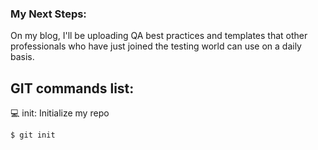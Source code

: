 ### My Next Steps:

On my blog, I'll be uploading QA best practices and templates that other professionals who have just joined the testing world can use on a daily basis.

## GIT commands list:

💻 init: Initialize my repo

```sh
$ git init
```
